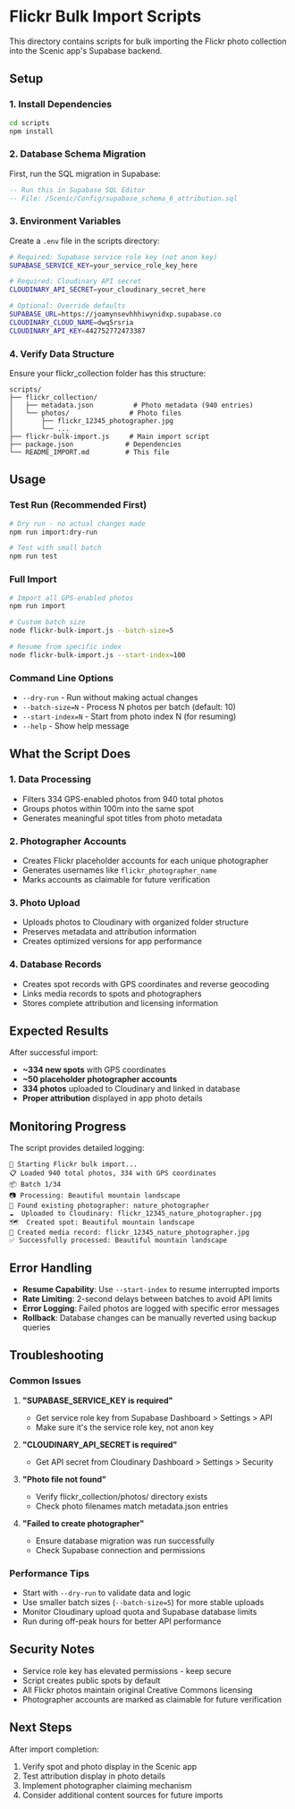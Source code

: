 # Flickr Bulk Import Scripts

This directory contains scripts for bulk importing the Flickr photo collection into the Scenic app's Supabase backend.

## Setup

### 1. Install Dependencies

```bash
cd scripts
npm install
```

### 2. Database Schema Migration

First, run the SQL migration in Supabase:

```sql
-- Run this in Supabase SQL Editor
-- File: /Scenic/Config/supabase_schema_6_attribution.sql
```

### 3. Environment Variables

Create a `.env` file in the scripts directory:

```bash
# Required: Supabase service role key (not anon key)
SUPABASE_SERVICE_KEY=your_service_role_key_here

# Required: Cloudinary API secret
CLOUDINARY_API_SECRET=your_cloudinary_secret_here

# Optional: Override defaults
SUPABASE_URL=https://joamynsevhhhiwynidxp.supabase.co
CLOUDINARY_CLOUD_NAME=dwq5rsria
CLOUDINARY_API_KEY=442752772473387
```

### 4. Verify Data Structure

Ensure your flickr_collection folder has this structure:
```
scripts/
├── flickr_collection/
│   ├── metadata.json          # Photo metadata (940 entries)
│   └── photos/               # Photo files
│       ├── flickr_12345_photographer.jpg
│       └── ...
├── flickr-bulk-import.js     # Main import script
├── package.json             # Dependencies
└── README_IMPORT.md         # This file
```

## Usage

### Test Run (Recommended First)

```bash
# Dry run - no actual changes made
npm run import:dry-run

# Test with small batch
npm run test
```

### Full Import

```bash
# Import all GPS-enabled photos
npm run import

# Custom batch size
node flickr-bulk-import.js --batch-size=5

# Resume from specific index
node flickr-bulk-import.js --start-index=100
```

### Command Line Options

- `--dry-run` - Run without making actual changes
- `--batch-size=N` - Process N photos per batch (default: 10)
- `--start-index=N` - Start from photo index N (for resuming)
- `--help` - Show help message

## What the Script Does

### 1. Data Processing
- Filters 334 GPS-enabled photos from 940 total photos
- Groups photos within 100m into the same spot
- Generates meaningful spot titles from photo metadata

### 2. Photographer Accounts
- Creates Flickr placeholder accounts for each unique photographer
- Generates usernames like `flickr_photographer_name`
- Marks accounts as claimable for future verification

### 3. Photo Upload
- Uploads photos to Cloudinary with organized folder structure
- Preserves metadata and attribution information
- Creates optimized versions for app performance

### 4. Database Records
- Creates spot records with GPS coordinates and reverse geocoding
- Links media records to spots and photographers
- Stores complete attribution and licensing information

## Expected Results

After successful import:
- **~334 new spots** with GPS coordinates
- **~50 placeholder photographer accounts** 
- **334 photos** uploaded to Cloudinary and linked in database
- **Proper attribution** displayed in app photo details

## Monitoring Progress

The script provides detailed logging:
```
🚀 Starting Flickr bulk import...
📋 Loaded 940 total photos, 334 with GPS coordinates
📦 Batch 1/34
📷 Processing: Beautiful mountain landscape
👤 Found existing photographer: nature_photographer
☁️  Uploaded to Cloudinary: flickr_12345_nature_photographer.jpg
🗺️  Created spot: Beautiful mountain landscape
📸 Created media record: flickr_12345_nature_photographer.jpg
✅ Successfully processed: Beautiful mountain landscape
```

## Error Handling

- **Resume Capability**: Use `--start-index` to resume interrupted imports
- **Rate Limiting**: 2-second delays between batches to avoid API limits
- **Error Logging**: Failed photos are logged with specific error messages
- **Rollback**: Database changes can be manually reverted using backup queries

## Troubleshooting

### Common Issues

1. **"SUPABASE_SERVICE_KEY is required"**
   - Get service role key from Supabase Dashboard > Settings > API
   - Make sure it's the service role key, not anon key

2. **"CLOUDINARY_API_SECRET is required"**
   - Get API secret from Cloudinary Dashboard > Settings > Security

3. **"Photo file not found"**
   - Verify flickr_collection/photos/ directory exists
   - Check photo filenames match metadata.json entries

4. **"Failed to create photographer"**
   - Ensure database migration was run successfully
   - Check Supabase connection and permissions

### Performance Tips

- Start with `--dry-run` to validate data and logic
- Use smaller batch sizes (`--batch-size=5`) for more stable uploads
- Monitor Cloudinary upload quota and Supabase database limits
- Run during off-peak hours for better API performance

## Security Notes

- Service role key has elevated permissions - keep secure
- Script creates public spots by default
- All Flickr photos maintain original Creative Commons licensing
- Photographer accounts are marked as claimable for future verification

## Next Steps

After import completion:
1. Verify spot and photo display in the Scenic app
2. Test attribution display in photo details
3. Implement photographer claiming mechanism
4. Consider additional content sources for future imports